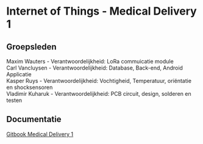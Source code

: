 # Internet of Things - Medical Delivery 1

## Groepsleden
Maxim Wauters - Verantwoordelijkheid: LoRa commuicatie module  
Carl Vancluysen - Verantwoordelijkheid:  Database, Back-end, Android Applicatie  
Kasper Ruys - Verantwoordelijkheid: Vochtigheid, Temperatuur, oriëntatie en shocksensoren   
Vladimir Kuharuk - Verantwoordelijkheid: PCB circuit, design, solderen en testen

## Documentatie

[Gitbook Medical Delivery 1](https://carl-vancluysen.gitbook.io/md1/)
